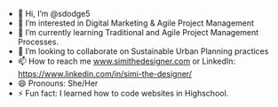 - 👋 Hi, I’m @sdodge5
- 👀 I’m interested in Digital Marketing & Agile Project Management
- 🌱 I’m currently learning Traditional and Agile Project Management Processes.
- 💞️ I’m looking to collaborate on Sustainable Urban Planning practices
- 📫 How to reach me www.simithedesigner.com or LinkedIn: https://www.linkedin.com/in/simi-the-designer/
- 😄 Pronouns: She/Her
- ⚡ Fun fact: I learned how to code websites in Highschool.

<!---
sdodge5/sdodge5 is a ✨ special ✨ repository because its `README.md` (this file) appears on your GitHub profile.
You can click the Preview link to take a look at your changes.
--->
